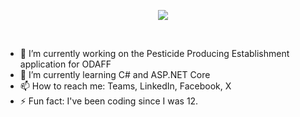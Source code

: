 <center>
  <p>
    <a href="https://git.io/streak-stats"><img src="https://streak-stats.demolab.com?user=odaff-bryceam&theme=ambient-gradient&hide_border=true&mode=weekly" /></a>
  </p>
</center>
<br>

- 🔭 I’m currently working on the Pesticide Producing Establishment application for ODAFF
- 🌱 I’m currently learning C# and ASP.NET Core
- 📫 How to reach me: Teams, LinkedIn, Facebook, X
- ⚡ Fun fact: I've been coding since I was 12.
